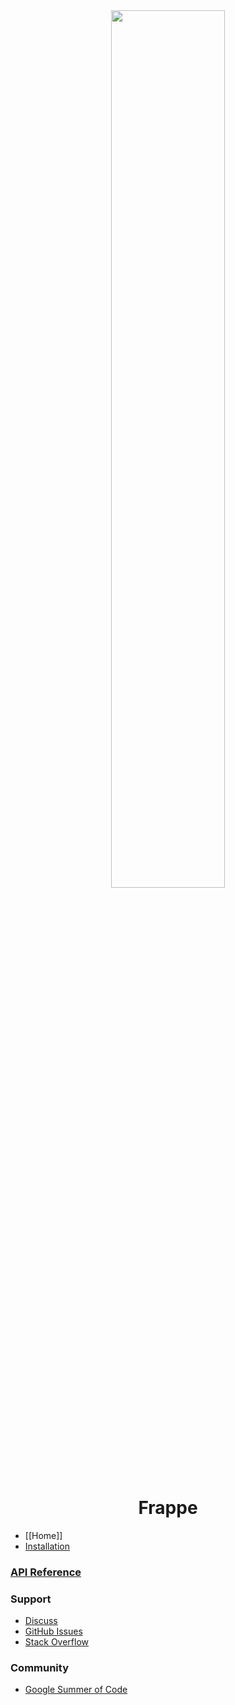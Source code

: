<div align="center">
   <a href="https://frappe.io">
      <img src="https://frappe.io/assets/frappe_io/images/frappe-logo.png" width="60%" align="center"/>
   </a>
</div>

<div align="center">
   <h1>Frappe</h1>
</div>

* [[Home]]
* [Installation](https://github.com/frappe/frappe/wiki#installation)

### [API Reference](Frappé-API-Reference)

### Support
* [Discuss](https://discuss.frappe.io)
* [GitHub Issues](https://github.com/frappe/frappe/issues)
* [Stack Overflow](https://stackoverflow.com/questions/tagged/frappe)

### Community
* [Google Summer of Code](https://github.com/frappe/frappe/wiki/Frappe-Google-Summer-of-Code)